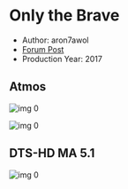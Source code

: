 # Only the Brave

* Author: aron7awol
* [Forum Post](https://www.avsforum.com/threads/bass-eq-for-filtered-movies.2995212/post-56955794)
* Production Year: 2017

## Atmos

![img 0](https://i.imgur.com/ghCSxzb.jpg)

![img 0](https://i.imgur.com/v54F4Qk.jpg)

## DTS-HD MA 5.1

![img 0](https://i.imgur.com/8JghmsH.jpg)

